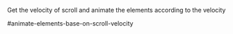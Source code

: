 Get the velocity of scroll and animate the elements according to the velocity

#animate-elements-base-on-scroll-velocity